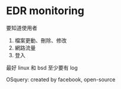 # EDR monitoring

要知道使用者
1. 檔案更動、刪除、修改
2. 網路流量
3. 登入


最好 linux 和 bsd
至少要有 log



OSquery: created by facebook, open-source


